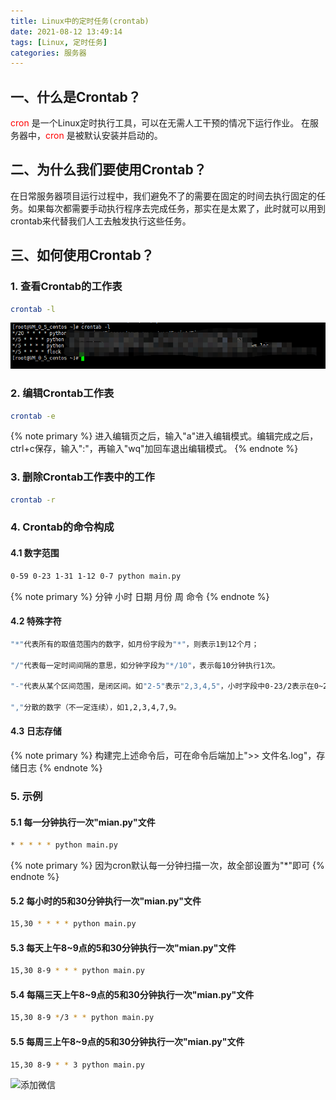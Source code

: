 ```yaml
---
title: Linux中的定时任务(crontab)
date: 2021-08-12 13:49:14
tags: [Linux, 定时任务]
categories: 服务器
---
```

## 一、什么是Crontab？
<font color=red>cron</font> 是一个Linux定时执行工具，可以在无需人工干预的情况下运行作业。 在服务器中，<font color=red>cron</font> 是被默认安装并启动的。
## 二、为什么我们要使用Crontab？
在日常服务器项目运行过程中，我们避免不了的需要在固定的时间去执行固定的任务。如果每次都需要手动执行程序去完成任务，那实在是太累了，此时就可以用到crontab来代替我们人工去触发执行这些任务。
## 三、如何使用Crontab？
### 1. 查看Crontab的工作表
``` bash
crontab -l
```
![查看工作表](Linux-Crontab/crontab_sel.png)
### 2. 编辑Crontab工作表
``` bash
crontab -e
```
{% note primary %}
进入编辑页之后，输入"a"进入编辑模式。编辑完成之后，ctrl+c保存，输入":"，再输入"wq"加回车退出编辑模式。
{% endnote %}
### 3. 删除Crontab工作表中的工作
``` bash
crontab -r
```
### 4. Crontab的命令构成
#### 4.1 数字范围
``` bash 
0-59 0-23 1-31 1-12 0-7 python main.py
```
{% note primary %}
分钟 小时 日期 月份 周 命令
{% endnote %}
#### 4.2 特殊字符
``` bash
"*"代表所有的取值范围内的数字，如月份字段为"*"，则表示1到12个月；

"/"代表每一定时间间隔的意思，如分钟字段为"*/10"，表示每10分钟执行1次。

"-"代表从某个区间范围，是闭区间。如"2-5"表示"2,3,4,5"，小时字段中0-23/2表示在0~23点范围内每2个小时执行一次。

","分散的数字（不一定连续），如1,2,3,4,7,9。
```
#### 4.3 日志存储
{% note primary %}
构建完上述命令后，可在命令后端加上">> 文件名.log"，存储日志
{% endnote %}
### 5. 示例
#### 5.1 每一分钟执行一次"mian.py"文件
``` bash
* * * * * python main.py
```
{% note primary %}
因为cron默认每一分钟扫描一次，故全部设置为"*"即可
{% endnote %}
#### 5.2 每小时的5和30分钟执行一次"mian.py"文件
``` bash
15,30 * * * * python main.py
```
#### 5.3 每天上午8~9点的5和30分钟执行一次"mian.py"文件
``` bash
15,30 8-9 * * * python main.py
```
#### 5.4 每隔三天上午8~9点的5和30分钟执行一次"mian.py"文件
``` bash
15,30 8-9 */3 * * python main.py
```
#### 5.5 每周三上午8~9点的5和30分钟执行一次"mian.py"文件
``` bash
15,30 8-9 * * 3 python main.py
```
![添加微信](https://init-blog.init888.cn/post/common/WX_QR_code.png)
